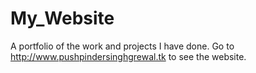 # My_Website
A portfolio of the work and projects I have done.
Go to http://www.pushpindersinghgrewal.tk to see the website.
